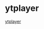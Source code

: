 ytplayer
===
[ytplayer](http://htmlpreview.github.io/?https://github.com/kaicarver/ytplayer/blob/master/ytplayer.html)
